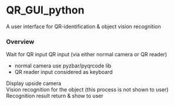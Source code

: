 # QR_GUI_python
A user interface for QR-identification & object vision recognition

### Overview
Wait for QR input
QR input (via either normal camera or QR reader)
  - normal camera use pyzbar/pyqrcode lib
  - QR reader input considered as keyboard

Display upside camera  
Vision recognition for the object (this process is not shown to user)  
Recognition result return & show to user  
